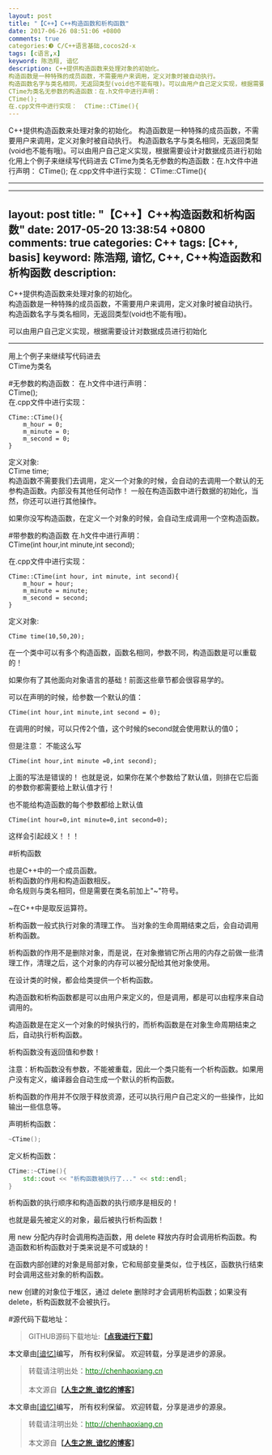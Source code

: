 ```yaml
---
layout: post
title: "【C++】C++构造函数和析构函数"
date: 2017-06-26 08:51:06 +0800
comments: true
categories:❸ C/C++语言基础,cocos2d-x
tags: [c语言,x]
keyword: 陈浩翔, 谙忆
description: C++提供构造函数来处理对象的初始化。 
构造函数是一种特殊的成员函数，不需要用户来调用，定义对象时被自动执行。 
构造函数名字与类名相同，无返回类型(void也不能有哦)。可以由用户自己定义实现，根据需要设计对数据成员进行初始化用上个例子来继续写代码进去 
CTime为类名无参数的构造函数：在.h文件中进行声明： 
CTime(); 
在.cpp文件中进行实现：  CTime::CTime(){ 
---
```



C++提供构造函数来处理对象的初始化。 
构造函数是一种特殊的成员函数，不需要用户来调用，定义对象时被自动执行。 
构造函数名字与类名相同，无返回类型(void也不能有哦)。可以由用户自己定义实现，根据需要设计对数据成员进行初始化用上个例子来继续写代码进去 
CTime为类名无参数的构造函数：在.h文件中进行声明： 
CTime(); 
在.cpp文件中进行实现：  CTime::CTime(){
<!-- more -->
----------

---
layout: post
title: "【C++】C++构造函数和析构函数"
date: 2017-05-20 13:38:54 +0800
comments: true
categories: C++
tags: [C++, basis]
keyword: 陈浩翔, 谙忆, C++, C++构造函数和析构函数
description: 
---

C++提供构造函数来处理对象的初始化。  
构造函数是一种特殊的成员函数，不需要用户来调用，定义对象时被自动执行。  
构造函数名字与类名相同，无返回类型(void也不能有哦)。

可以由用户自己定义实现，根据需要设计对数据成员进行初始化

<!-- more -->
----------

用上个例子来继续写代码进去  
CTime为类名

#无参数的构造函数：
在.h文件中进行声明：  
CTime();  
在.cpp文件中进行实现：  
```
CTime::CTime(){
	m_hour = 0;
	m_minute = 0;
	m_second = 0;
}
```
定义对象:  
CTime time;  
构造函数不需要我们去调用，定义一个对象的时候，会自动的去调用一个默认的无参构造函数。内部没有其他任何动作！
一般在构造函数中进行数据的初始化，当然，你还可以进行其他操作。  

如果你没写构造函数，在定义一个对象的时候，会自动生成调用一个空构造函数。  

#带参数的构造函数
在.h文件中进行声明：   
CTime(int hour,int minute,int second);

在.cpp文件中进行实现：    
```
CTime::CTime(int hour, int minute, int second){
	m_hour = hour;
	m_minute = minute;
	m_second = second;
}
```
定义对象:  
```
CTime time(10,50,20);
```

在一个类中可以有多个构造函数，函数名相同，参数不同，构造函数是可以重载的！

如果你有了其他面向对象语言的基础！前面这些章节都会很容易学的。

可以在声明的时候，给参数一个默认的值：  
```
CTime(int hour,int minute,int second = 0);  
```

在调用的时候，可以只传2个值，这个时候的second就会使用默认的值0；  

但是注意：
不能这么写  
```
CTime(int hour,int minute =0,int second);   
``` 
上面的写法是错误的！
也就是说，如果你在某个参数给了默认值，则排在它后面的参数你都需要给上默认值才行！

也不能给构造函数的每个参数都给上默认值  
```
CTime(int hour=0,int minute=0,int second=0);   
```
这样会引起歧义！！！  

#析构函数

也是C++中的一个成员函数。  
析构函数的作用和构造函数相反。  
命名规则与类名相同，但是需要在类名前加上"~"符号。  

~在C++中是取反运算符。  

析构函数一般式执行对象的清理工作。
当对象的生命周期结束之后，会自动调用析构函数。   
 
析构函数的作用不是删除对象，而是说，在对象撤销它所占用的内存之前做一些清理工作，清理之后，这个对象的内存可以被分配给其他对象使用。

在设计类的时候，都会给类提供一个析构函数。

构造函数和析构函数都是可以由用户来定义的，但是调用，都是可以由程序来自动调用的。

构造函数是在定义一个对象的时候执行的，而析构函数是在对象生命周期结束之后，自动执行析构函数。     

析构函数没有返回值和参数！    

注意：析构函数没有参数，不能被重载，因此一个类只能有一个析构函数。如果用户没有定义，编译器会自动生成一个默认的析构函数。


析构函数的作用并不仅限于释放资源，还可以执行用户自己定义的一些操作，比如输出一些信息等。  

声明析构函数： 
```C++ 声明析构函数 
~CTime();  
```
定义析构函数：  
```C++ 定义析构函数
CTime::~CTime(){
	std::cout << "析构函数被执行了..." << std::endl;
}
```

析构函数的执行顺序和构造函数的执行顺序是相反的！  

也就是最先被定义的对象，最后被执行析构函数！  

用 new 分配内存时会调用构造函数，用 delete 释放内存时会调用析构函数。构造函数和析构函数对于类来说是不可或缺的！

在函数内部创建的对象是局部对象，它和局部变量类似，位于栈区，函数执行结束时会调用这些对象的析构函数。

new 创建的对象位于堆区，通过 delete 删除时才会调用析构函数；如果没有 delete，析构函数就不会被执行。

#源代码下载地址：
<blockquote cite='陈浩翔'>
GITHUB源码下载地址:<strong>【<a href='https://github.com/chenhaoxiang/C-Study/tree/master/20170520/test3' target='_blank'>点我进行下载</a>】</strong></p>
</blockquote>


本文章由<a href="http://chenhaoxiang.cn/">[谙忆]</a>编写， 所有权利保留。 
欢迎转载，分享是进步的源泉。
<blockquote cite='陈浩翔'>
<p background-color='#D3D3D3'>转载请注明出处：<a href='http://chenhaoxiang.cn'><font color="green">http://chenhaoxiang.cn</font></a><br><br>
本文源自<strong>【<a href='http://chenhaoxiang.cn' target='_blank'>人生之旅_谙忆的博客</a>】</strong></p>
</blockquote>


本文章由<a href="http://chenhaoxiang.cn/">[谙忆]</a>编写， 所有权利保留。 
欢迎转载，分享是进步的源泉。
<blockquote cite='陈浩翔'>
<p background-color='#D3D3D3'>转载请注明出处：<a href='http://chenhaoxiang.cn'><font color="green">http://chenhaoxiang.cn</font></a><br><br>
本文源自<strong>【<a href='http://chenhaoxiang.cn' target='_blank'>人生之旅_谙忆的博客</a>】</strong></p>
</blockquote>
